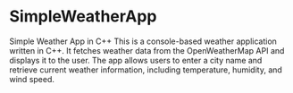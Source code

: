 # SimpleWeatherApp
Simple Weather App in C++  This is a console-based weather application written in C++. It fetches weather data from the OpenWeatherMap API and displays it to the user. The app allows users to enter a city name and retrieve current weather information, including temperature, humidity, and wind speed.

